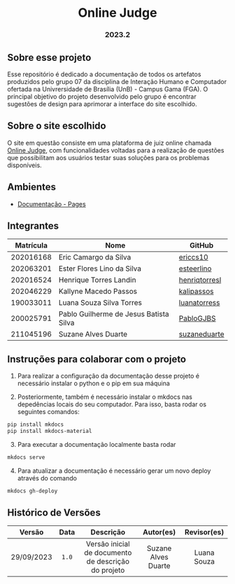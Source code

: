 <h1 align="center"> Online Judge  </h1>
<h3 align="center"> 2023.2 </h3>

## Sobre esse projeto 

Esse repositório é dedicado a documentação de todos os artefatos produzidos pelo grupo 07 da disciplina de Interação Humano e Computador ofertada na Univrersidade de Brasília (UnB) - Campus Gama (FGA).  O principal objetivo do projeto desenvolvido pelo grupo é encontrar sugestões de design para aprimorar a interface do site escolhido.  

## Sobre o site escolhido 

O site em questão consiste em uma plataforma de juiz online chamada [Online Judge](https://onlinejudge.org/index.php), com funcionalidades voltadas para a realização de questões que possibilitam aos usuários testar suas soluções para os problemas disponíveis. 

## Ambientes

- [Documentação - Pages](https://interacao-humano-computador.github.io/2023.2-OnlineJudge/)

## Integrantes

| Matrícula | Nome                                   | GitHub                                          |
| --------- | -------------------------------------- | ----------------------------------------------- |
|  202016168|Eric Camargo da Silva              | [ericcs10](https://github.com/ericcs10)        |
|  202063201| Ester Flores Lino da Silva           | [esteerlino](https://github.com/esteerlino)    |
|  202016524| Henrique Torres Landin | [henriqtorresl](https://github.com/henriqtorresl)        |
|202046229  | Kallyne Macedo Passos         | [kalipassos](https://github.com/kalipassos)  |
| 190033011 | Luana Souza Silva Torres               | [luanatorress](https://github.com/luanatorress)    |
| 200025791 | Pablo Guilherme de Jesus Batista Silva            | [PabloGJBS](https://github.com/PabloGJBS)  |
| 211045196 | Suzane Alves Duarte            | [suzaneduarte](https://github.com/suzaneduarte)  |

## Instruções para colaborar com o projeto 

1. Para realizar a configuração da documentação desse projeto é necessário instalar o python e o pip em sua máquina

2. Posteriormente, também é necessário instalar o mkdocs nas depedências locais do seu computador. Para isso, basta rodar os seguintes comandos:

```bash
pip install mkdocs
pip install mkdocs-material
```
3. Para executar a documentação localmente basta rodar 
```bash
mkdocs serve
```
4. Para atualizar a documentação é necessário gerar um novo deploy através do comando
```bash
mkdocs gh-deploy
```

## Histórico de Versões 

|   Versão   | Data  |                      Descrição                      |    Autor(es)     |  Revisor(es)  |
| :--------: | :---: | :-------------------------------------------------: | :--------------: | :-----------: |
| 29/09/2023| `1.0` | Versão inicial de documento de descrição do projeto | Suzane Alves Duarte| Luana Souza |
